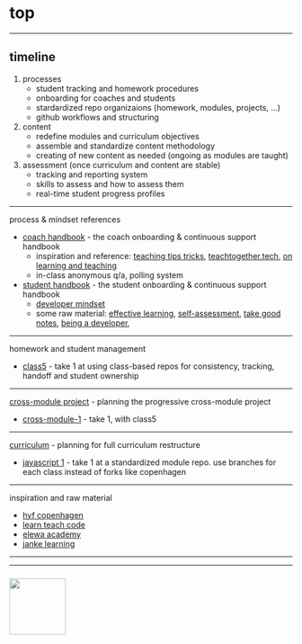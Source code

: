 # top

---

## timeline

1. processes
      * student tracking and homework procedures 
      * onboarding for coaches and students
      * stardardized repo organizaions (homework, modules, projects, ...)
      * github workflows and structuring
1. content
      * redefine modules and curriculum objectives
      * assemble and standardize content methodology
      * creating of new content as needed (ongoing as modules are taught)
1. assessment (once curriculum and content are stable)
      * tracking and reporting system
      * skills to assess and how to assess them
      * real-time student progress profiles

---

   
process & mindset references
* [coach handbook](https://github.com/be-hacking-hyf/coach-handbook) - the coach onboarding & continuous support handbook
    * inspiration and reference: [teaching tips tricks](https://github.com/HackYourFutureBelgium/teaching_tips_tricks), [teachtogether.tech](http://teachtogether.tech), [on learning and teaching](https://github.com/janke-learning/top#good-reads)  
    * in-class anonymous q/a, polling system
* [student handbook](https://github.com/be-hacking-hyf/student-handbook) - the student onboarding & continuous support handbook
    * [developer mindset](https://github.com/be-hacking-hyf/)
    * some raw material: [effective learning](https://github.com/elewa-academy/effective-learning), [self-assessment](https://github.com/elewa-academy/self-assessment), [take good notes](https://github.com/elewa-academy/Precourse/tree/master/0-take-good-notes), [being a developer](https://github.com/elewa-academy/Precourse/blob/master/1-being-a-developer/README.md), 
    
---

homework and student management
* [class5](https://github.com/be-hacking-hyf/) - take 1 at using class-based repos for consistency, tracking, handoff and student ownership

---


[cross-module project](https://github.com/be-hacking-hyf/cross-module-project) - planning the progressive cross-module project
* [cross-module-1](https://github.com/be-hacking-hyf/) - take 1, with class5

---

[curriculum](https://github.com/be-hacking-hyf/curriculum) - planning for full curriculum restructure
* [javascript 1](https://github.com/be-hacking-hyf/) -  take 1 at a standardized module repo.  use branches for each class instead of forks like copenhagen 
    
---

inspiration and raw material
* [hyf copenhagen](https://github.com/HackYourFuture-CPH)  
* [learn teach code](https://github.com/LearnTeachCode)
* [elewa academy](https://github.com/elewa-academy)  
* [janke learning](https://github.com/janke-learning)  


___
___
### <a href="https://hackyourfuture.be" target="_blank"><img src="https://pbs.twimg.com/profile_images/984474625009741824/Bs_qKx6-_400x400.jpg" width="100" height="100"></img></a>
